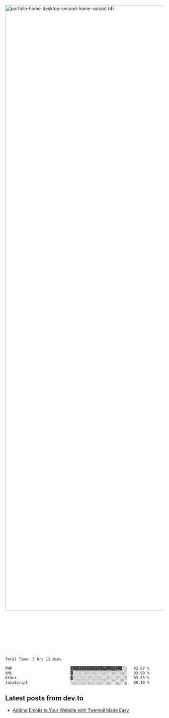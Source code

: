 <img width="1920" alt="porfolio-home-desktop-second-home-variant (4)" src="https://user-images.githubusercontent.com/44812120/231556360-1ee1d327-1a45-4bda-a93d-dd32a34149e4.png">
 
 
 
 
 
 <br><br><br><br><br><br><br>
<!--START_SECTION:waka-->

```txt
Total Time: 5 hrs 11 mins

PHP                          ▓▓▓▓▓▓▓▓▓▓▓▓▓▓▓▓▓▓▓▓▓▓▓░░   92.67 %
XML                          ▓░░░░░░░░░░░░░░░░░░░░░░░░   03.90 %
Other                        ▓░░░░░░░░░░░░░░░░░░░░░░░░   03.33 %
JavaScript                   ░░░░░░░░░░░░░░░░░░░░░░░░░   00.10 %
```

<!--END_SECTION:waka-->

## Latest posts from dev.to
<!-- MEDIUM-STORY-LIST:START -->
- [Adding Emojis to Your Website with Twemoji Made Easy](https://dev.to/danielsebesta/adding-emojis-to-your-website-with-twemoji-made-easy-mc8)
<!-- MEDIUM-STORY-LIST:END -->

